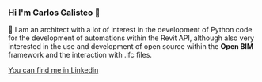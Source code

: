 ### Hi I'm Carlos Galisteo 👋
🔭 I am an architect with a lot of interest in the development of Python code for the development of automations within the Revit API, although also very interested in the use and development of open source within the **Open BIM** framework and the interaction with .ifc files.

[You can find me in Linkedin](www.linkedin.com/in/carlos-galisteo-ortega-bb5833a9)


<!--
**carlosGalisteo/carlosGalisteo** is a ✨ _special_ ✨ repository because its `README.md` (this file) appears on your GitHub profile.

Here are some ideas to get you started:

- 🔭 I’m currently working on ...
- 🌱 I’m currently learning ...
- 👯 I’m looking to collaborate on ...
- 🤔 I’m looking for help with ...
- 💬 Ask me about ...
- 📫 How to reach me: ...
- 😄 Pronouns: ...
- ⚡ Fun fact: ...
-->
